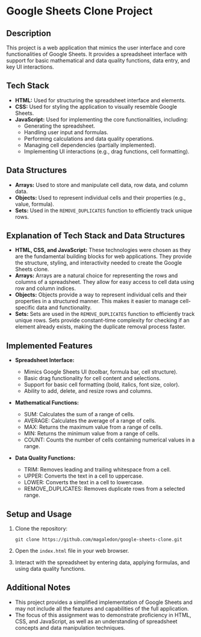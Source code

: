 # Google Sheets Clone Project

## Description

This project is a web application that mimics the user interface and core functionalities of Google Sheets. 
It provides a spreadsheet interface with support for basic mathematical and data quality functions, data entry, and key UI interactions.

## Tech Stack

*   **HTML:** Used for structuring the spreadsheet interface and elements.
*   **CSS:** Used for styling the application to visually resemble Google Sheets.
*   **JavaScript:** Used for implementing the core functionalities, including:
    *   Generating the spreadsheet.
    *   Handling user input and formulas.
    *   Performing calculations and data quality operations.
    *   Managing cell dependencies (partially implemented).
    *   Implementing UI interactions (e.g., drag functions, cell formatting).

## Data Structures

*   **Arrays:** Used to store and manipulate cell data, row data, and column data.
*   **Objects:** Used to represent individual cells and their properties (e.g., value, formula).
*   **Sets:** Used in the `REMOVE_DUPLICATES` function to efficiently track unique rows.

## Explanation of Tech Stack and Data Structures

*   **HTML, CSS, and JavaScript:** These technologies were chosen as they are the fundamental building blocks for web applications. They provide the structure, styling, and interactivity needed to create the Google Sheets clone.
*   **Arrays:** Arrays are a natural choice for representing the rows and columns of a spreadsheet. They allow for easy access to cell data using row and column indices.
*   **Objects:** Objects provide a way to represent individual cells and their properties in a structured manner. This makes it easier to manage cell-specific data and functionality.
*   **Sets:** Sets are used in the `REMOVE_DUPLICATES` function to efficiently track unique rows. Sets provide constant-time complexity for checking if an element already exists, making the duplicate removal process faster.

## Implemented Features

*   **Spreadsheet Interface:**
    *   Mimics Google Sheets UI (toolbar, formula bar, cell structure).
    *   Basic drag functionality for cell content and selections.
    *   Support for basic cell formatting (bold, italics, font size, color).
    *   Ability to add, delete, and resize rows and columns.

*   **Mathematical Functions:**
    *   SUM: Calculates the sum of a range of cells.
    *   AVERAGE: Calculates the average of a range of cells.
    *   MAX: Returns the maximum value from a range of cells.
    *   MIN: Returns the minimum value from a range of cells.
    *   COUNT: Counts the number of cells containing numerical values in a range.

*   **Data Quality Functions:**
    *   TRIM: Removes leading and trailing whitespace from a cell.
    *   UPPER: Converts the text in a cell to uppercase.
    *   LOWER: Converts the text in a cell to lowercase.
    *   REMOVE\_DUPLICATES: Removes duplicate rows from a selected range.

## Setup and Usage

1.  Clone the repository:

    ```
    git clone https://github.com/magaledon/google-sheets-clone.git
    ```

2.  Open the `index.html` file in your web browser.

3.  Interact with the spreadsheet by entering data, applying formulas, and using data quality functions.

## Additional Notes

-   This project provides a simplified implementation of Google Sheets and may not include all the features and capabilities of the full application.
-   The focus of this assignment was to demonstrate proficiency in HTML, CSS, and JavaScript, as well as an understanding of spreadsheet concepts and data manipulation techniques.





